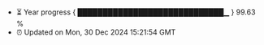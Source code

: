 - ⏳ Year progress { █████████████████████████████▁ } 99.63 %
- ⏰ Updated on Mon, 30 Dec 2024 15:21:54 GMT

